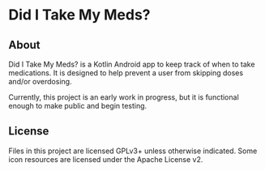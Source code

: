 # Did I Take My Meds?
## About
Did I Take My Meds? is a Kotlin Android app to keep track of when to take medications. It is designed to help prevent a user from skipping doses and/or overdosing.

Currently, this project is an early work in progress, but it is functional enough to make public and begin testing.

## License
Files in this project are licensed GPLv3+ unless otherwise indicated. Some icon resources are licensed under the Apache License v2.
